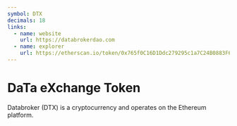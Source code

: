 ```yaml
---
symbol: DTX
decimals: 18
links:
  - name: website
    url: https://databrokerdao.com
  - name: explorer
    url: https://etherscan.io/token/0x765f0C16D1Ddc279295c1a7C24B0883F62d33F75
---
```


# DaTa eXchange Token

Databroker (DTX) is a cryptocurrency and operates on the Ethereum platform.
